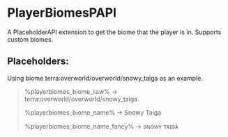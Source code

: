 # PlayerBiomesPAPI
 A PlaceholderAPI extension to get the biome that the player is in. Supports custom biomes.

## Placeholders:
Using biome terra:overworld/overworld/snowy_taiga as an example.

 > %playerbiomes_biome_raw%  ->  terra:overworld/overworld/snowy_taiga
>
 > %playerbiomes_biome_name%  ->  Snowy Taiga
>
 > %playerbiomes_biome_name_fancy%  ->  ѕɴᴏᴡʏ ᴛᴀɪɢᴀ